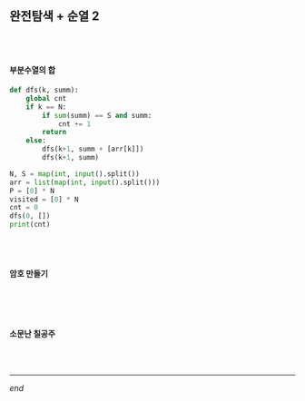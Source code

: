 ## 완전탐색 + 순열 2

<br>

<br>

#### 부분수열의 합

```python
def dfs(k, summ):
    global cnt
    if k == N:
        if sum(summ) == S and summ:
            cnt += 1
        return
    else:
        dfs(k+1, summ + [arr[k]])
        dfs(k+1, summ)

N, S = map(int, input().split())
arr = list(map(int, input().split()))
P = [0] * N
visited = [0] * N
cnt = 0
dfs(0, [])
print(cnt)
```

<br>

<br>

#### 암호 만들기

```python

```

<br>

<br>

#### 소문난 칠공주

```python

```

<br>

---

*end*